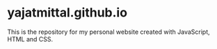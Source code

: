 # yajatmittal.github.io
This is the repository for my personal website created with JavaScript, HTML and CSS.
